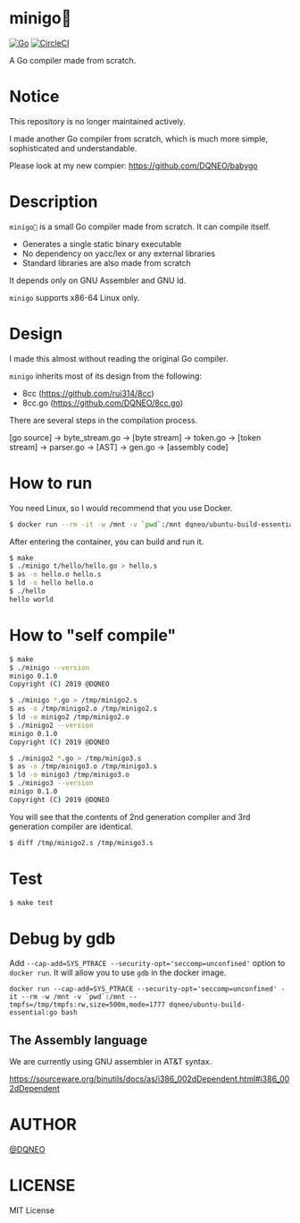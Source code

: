 # minigo🐥

[![Go](https://github.com/DQNEO/minigo/workflows/Go/badge.svg)](https://github.com/DQNEO/minigo/actions) [![CircleCI](https://circleci.com/gh/DQNEO/minigo.svg?style=svg)](https://circleci.com/gh/DQNEO/minigo)


A Go compiler made from scratch.

# Notice

This repository is no longer maintained actively.

I made another Go compiler from scratch, which is much more simple, sophisticated and understandable.

Please look at my new compier: https://github.com/DQNEO/babygo


# Description

`minigo🐥` is a small Go compiler made from scratch. It can compile itself.

* Generates a single static  binary executable
* No dependency on yacc/lex or any external libraries
* Standard libraries are also made from scratch

It depends only on GNU Assembler and GNU ld.

`minigo` supports x86-64 Linux only.
 
# Design

I made this almost without reading the original Go compiler.

`minigo` inherits most of its design from the following:

* 8cc (https://github.com/rui314/8cc)
* 8cc.go (https://github.com/DQNEO/8cc.go)

There are several steps in the compilation process.

[go source] -> byte_stream.go -> [byte stream] -> token.go -> [token stream] -> parser.go -> [AST] -> gen.go -> [assembly code]


# How to run

You need Linux, so I would recommend that you use Docker.

```sh
$ docker run --rm -it -w /mnt -v `pwd`:/mnt dqneo/ubuntu-build-essential:go bash
```

After entering the container, you can build and run it.

```sh
$ make
$ ./minigo t/hello/hello.go > hello.s
$ as -o hello.o hello.s
$ ld -o hello hello.o
$ ./hello
hello world
```

# How to "self compile"

```sh
$ make
$ ./minigo --version
minigo 0.1.0
Copyright (C) 2019 @DQNEO

$ ./minigo *.go > /tmp/minigo2.s
$ as -o /tmp/minigo2.o /tmp/minigo2.s
$ ld -o minigo2 /tmp/minigo2.o
$ ./minigo2 --version
minigo 0.1.0
Copyright (C) 2019 @DQNEO

$ ./minigo2 *.go > /tmp/minigo3.s
$ as -o /tmp/minigo3.o /tmp/minigo3.s
$ ld -o minigo3 /tmp/minigo3.o
$ ./minigo3 --version
minigo 0.1.0
Copyright (C) 2019 @DQNEO
```

You will see that the contents of 2nd generation compiler and 3rd generation compiler are identical.

```sh
$ diff /tmp/minigo2.s /tmp/minigo3.s
```

# Test

```sh
$ make test
```

# Debug by gdb

Add `--cap-add=SYS_PTRACE --security-opt='seccomp=unconfined'` option to `docker run`.
It will allow you to use `gdb` in the docker image.

```
docker run --cap-add=SYS_PTRACE --security-opt='seccomp=unconfined' -it --rm -w /mnt -v `pwd`:/mnt --tmpfs=/tmp/tmpfs:rw,size=500m,mode=1777 dqneo/ubuntu-build-essential:go bash
```

## The Assembly language
We are currently using GNU assembler in AT&T syntax.

https://sourceware.org/binutils/docs/as/i386_002dDependent.html#i386_002dDependent

# AUTHOR

[@DQNEO](https://twitter.com/DQNEO)

# LICENSE

MIT License
